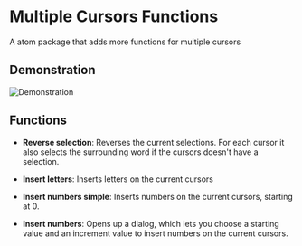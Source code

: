 # Multiple Cursors Functions

A atom package that adds more functions for multiple cursors

## Demonstration

![Demonstration](https://i.giphy.com/media/g4IN2oQqUsgzpCRlPQ/giphy.webp)

## Functions

- **Reverse selection**: Reverses the current selections. For each cursor it also selects the surrounding word if the cursors doesn't have a selection.

- **Insert letters**: Inserts letters on the current cursors

- **Insert numbers simple**: Inserts numbers on the current cursors, starting at 0.

- **Insert numbers**: Opens up a dialog, which lets you choose a starting value and an increment value to insert numbers on the current cursors.
